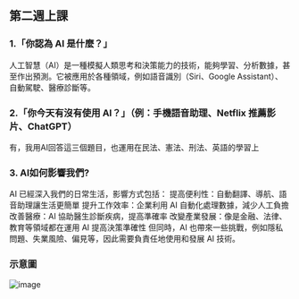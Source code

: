 ## 第二週上課
### 1.「你認為 AI 是什麼？」
人工智慧（AI）是一種模擬人類思考和決策能力的技術，能夠學習、分析數據，甚至作出預測。它被應用於各種領域，例如語音識別（Siri、Google Assistant）、自動駕駛、醫療診斷等。
### 2.「你今天有沒有使用 AI？」（例：手機語音助理、Netflix 推薦影片、ChatGPT）
有，我用AI回答這三個題目，也運用在民法、憲法、刑法、英語的學習上
### 3. AI如何影響我們?
AI 已經深入我們的日常生活，影響方式包括：
提高便利性：自動翻譯、導航、語音助理讓生活更簡單
提升工作效率：企業利用 AI 自動化處理數據，減少人工負擔
改善醫療：AI 協助醫生診斷疾病，提高準確率
改變產業發展：像是金融、法律、教育等領域都在運用 AI 提高決策準確性
但同時，AI 也帶來一些挑戰，例如隱私問題、失業風險、偏見等，因此需要負責任地使用和發展 AI 技術。

### 示意圖
![image](https://github.com/user-attachments/assets/0a784fd5-dbdf-425c-90a9-d0925ce6398d)
